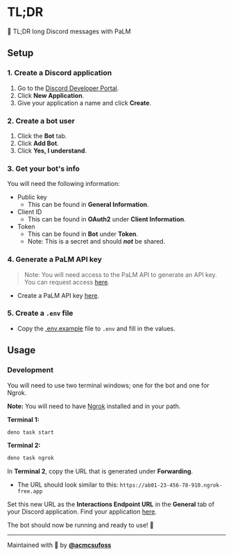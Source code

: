 # TL;DR

🌴 TL;DR long Discord messages with PaLM

## Setup

### 1. Create a Discord application

1. Go to the
   [Discord Developer Portal](https://discord.com/developers/applications).
2. Click **New Application**.
3. Give your application a name and click **Create**.

### 2. Create a bot user

1. Click the **Bot** tab.
2. Click **Add Bot**.
3. Click **Yes, I understand**.

### 3. Get your bot's info

You will need the following information:

- Public key
  - This can be found in **General Information**.
- Client ID
  - This can be found in **OAuth2** under **Client Information**.
- Token
  - This can be found in **Bot** under **Token**.
  - Note: This is a secret and should **_not_** be shared.

### 4. Generate a PaLM API key

> Note: You will need access to the PaLM API to generate an API key. You can
> request access [here](https://makersuite.google.com/waitlist).

- Create a PaLM API key [here](https://makersuite.google.com/app/apikey).

### 5. Create a `.env` file

- Copy the [.env.example](.env.example) file to `.env` and fill in the values.

## Usage

### Development

You will need to use two terminal windows; one for the bot and one for Ngrok.

**Note:** You will need to have
[Ngrok](https://dashboard.ngrok.com/get-started/setup) installed and in your
path.

**Terminal 1:**

```bash
deno task start
```

**Terminal 2:**

```bash
deno task ngrok
```

In **Terminal 2**, copy the URL that is generated under **Forwarding**.

- The URL should look similar to this:
  `https://ab01-23-456-78-910.ngrok-free.app`

Set this new URL as the **Interactions Endpoint URL** in the **General** tab of
your Discord application. Find your application
[here](https://discord.com/developers/applications).

The bot should now be running and ready to use! 🚀

---

Maintained with 🌴 by [**@acmcsufoss**](https://oss.acmcsuf.com)
